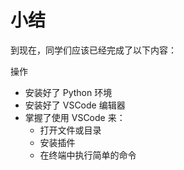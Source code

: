# 小结

到现在，同学们应该已经完成了以下内容：

操作

* 安装好了 Python 环境
* 安装好了 VSCode 编辑器
* 掌握了使用 VSCode 来：
  * 打开文件或目录
  * 安装插件
  * 在终端中执行简单的命令
